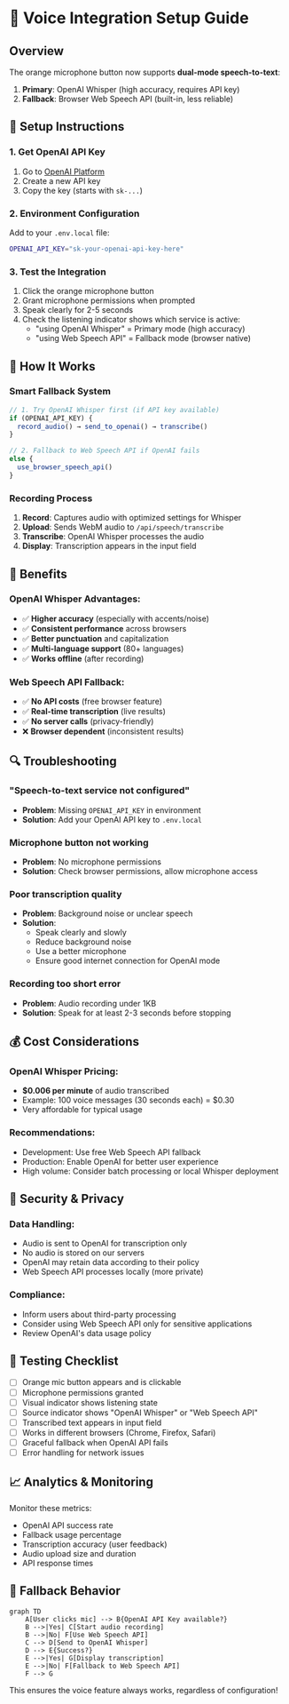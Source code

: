 # 🎤 Voice Integration Setup Guide

## Overview
The orange microphone button now supports **dual-mode speech-to-text**:
1. **Primary**: OpenAI Whisper (high accuracy, requires API key)
2. **Fallback**: Browser Web Speech API (built-in, less reliable)

## 🔧 Setup Instructions

### 1. Get OpenAI API Key
1. Go to [OpenAI Platform](https://platform.openai.com/api-keys)
2. Create a new API key
3. Copy the key (starts with `sk-...`)

### 2. Environment Configuration
Add to your `.env.local` file:
```bash
OPENAI_API_KEY="sk-your-openai-api-key-here"
```

### 3. Test the Integration
1. Click the orange microphone button
2. Grant microphone permissions when prompted
3. Speak clearly for 2-5 seconds
4. Check the listening indicator shows which service is active:
   - "using OpenAI Whisper" = Primary mode (high accuracy)
   - "using Web Speech API" = Fallback mode (browser native)

## 🚀 How It Works

### Smart Fallback System
```typescript
// 1. Try OpenAI Whisper first (if API key available)
if (OPENAI_API_KEY) {
  record_audio() → send_to_openai() → transcribe()
}

// 2. Fallback to Web Speech API if OpenAI fails
else {
  use_browser_speech_api()
}
```

### Recording Process
1. **Record**: Captures audio with optimized settings for Whisper
2. **Upload**: Sends WebM audio to `/api/speech/transcribe`
3. **Transcribe**: OpenAI Whisper processes the audio
4. **Display**: Transcription appears in the input field

## 🎯 Benefits

### OpenAI Whisper Advantages:
- ✅ **Higher accuracy** (especially with accents/noise)
- ✅ **Consistent performance** across browsers
- ✅ **Better punctuation** and capitalization
- ✅ **Multi-language support** (80+ languages)
- ✅ **Works offline** (after recording)

### Web Speech API Fallback:
- ✅ **No API costs** (free browser feature)
- ✅ **Real-time transcription** (live results)
- ✅ **No server calls** (privacy-friendly)
- ❌ **Browser dependent** (inconsistent results)

## 🔍 Troubleshooting

### "Speech-to-text service not configured"
- **Problem**: Missing `OPENAI_API_KEY` in environment
- **Solution**: Add your OpenAI API key to `.env.local`

### Microphone button not working
- **Problem**: No microphone permissions
- **Solution**: Check browser permissions, allow microphone access

### Poor transcription quality
- **Problem**: Background noise or unclear speech
- **Solution**: 
  - Speak clearly and slowly
  - Reduce background noise
  - Use a better microphone
  - Ensure good internet connection for OpenAI mode

### Recording too short error
- **Problem**: Audio recording under 1KB
- **Solution**: Speak for at least 2-3 seconds before stopping

## 💰 Cost Considerations

### OpenAI Whisper Pricing:
- **$0.006 per minute** of audio transcribed
- Example: 100 voice messages (30 seconds each) = $0.30
- Very affordable for typical usage

### Recommendations:
- Development: Use free Web Speech API fallback
- Production: Enable OpenAI for better user experience
- High volume: Consider batch processing or local Whisper deployment

## 🔐 Security & Privacy

### Data Handling:
- Audio is sent to OpenAI for transcription only
- No audio is stored on our servers
- OpenAI may retain data according to their policy
- Web Speech API processes locally (more private)

### Compliance:
- Inform users about third-party processing
- Consider using Web Speech API only for sensitive applications
- Review OpenAI's data usage policy

## 🧪 Testing Checklist

- [ ] Orange mic button appears and is clickable
- [ ] Microphone permissions granted
- [ ] Visual indicator shows listening state
- [ ] Source indicator shows "OpenAI Whisper" or "Web Speech API"
- [ ] Transcribed text appears in input field
- [ ] Works in different browsers (Chrome, Firefox, Safari)
- [ ] Graceful fallback when OpenAI API fails
- [ ] Error handling for network issues

## 📈 Analytics & Monitoring

Monitor these metrics:
- OpenAI API success rate
- Fallback usage percentage
- Transcription accuracy (user feedback)
- Audio upload size and duration
- API response times

## 🔄 Fallback Behavior

```mermaid
graph TD
    A[User clicks mic] --> B{OpenAI API Key available?}
    B -->|Yes| C[Start audio recording]
    B -->|No| F[Use Web Speech API]
    C --> D[Send to OpenAI Whisper]
    D --> E{Success?}
    E -->|Yes| G[Display transcription]
    E -->|No| F[Fallback to Web Speech API]
    F --> G
```

This ensures the voice feature always works, regardless of configuration!